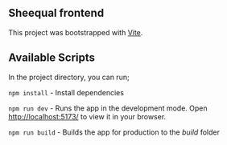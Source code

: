 ## Sheequal frontend

This project was bootstrapped with [Vite](https://vitejs.dev/).

## Available Scripts
In the project directory, you can run;

`npm install` - Install dependencies

`npm run dev` - Runs the app in the development mode.
Open [http://localhost:5173/](http://localhost:5173/) to view it in your browser.

`npm run build` - Builds the app for production to the _build_ folder

